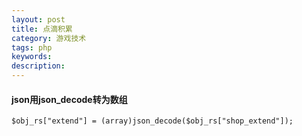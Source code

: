 ```yaml
---
layout: post
title: 点滴积累
category: 游戏技术
tags: php
keywords: 
description: 
---
```


#### json用json_decode转为数组

```
$obj_rs["extend"] = (array)json_decode($obj_rs["shop_extend"]);

```